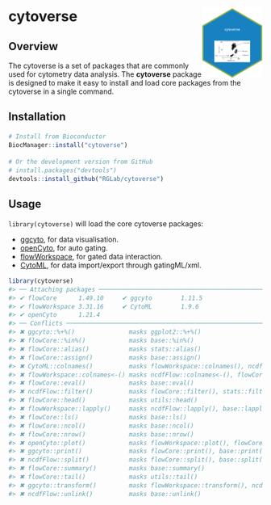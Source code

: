 
<!-- README.md is generated from README.Rmd. Please edit that file -->
cytoverse <a href='https:/cytoverse.org'><img src='man/figures/logo.png' align="right" height="138.5" /></a>
============================================================================================================

Overview
--------

The cytoverse is a set of packages that are commonly used for cytometry data analysis. The **cytoverse** package is designed to make it easy to install and load core packages from the cytoverse in a single command.

Installation
------------

``` r
# Install from Bioconductor
BiocManager::install("cytoverse")

# Or the development version from GitHub
# install.packages("devtools")
devtools::install_github("RGLab/cytoverse")
```

Usage
-----

`library(cytoverse)` will load the core cytoverse packages:

-   [ggcyto](http:/ggcyto.cytoverse.org), for data visualisation.
-   [openCyto](http://openCyto.cytoverse.org), for auto gating.
-   [flowWorkspace](http://flowWorkspace.cytoverse.org), for gated data interaction.
-   [CytoML](http://CytoML.cytoverse.org), for data import/export through gatingML/xml.

``` r
library(cytoverse)
#> ── Attaching packages ───────────────────────────────────────────────────────────────── cytoverse 0.99 ──
#> ✔ flowCore      1.49.10     ✔ ggcyto        1.11.5 
#> ✔ flowWorkspace 3.31.16     ✔ CytoML        1.9.6  
#> ✔ openCyto      1.21.4
#> ── Conflicts ─────────────────────────────────────────────────────────────────── cytoverse_conflicts() ──
#> ✖ ggcyto::%+%()               masks ggplot2::%+%()
#> ✖ flowCore::%in%()            masks base::%in%()
#> ✖ flowCore::alias()           masks stats::alias()
#> ✖ flowCore::assign()          masks base::assign()
#> ✖ CytoML::colnames()          masks flowWorkspace::colnames(), ncdfFlow::colnames(), flowCore::colnames(), base::colnames()
#> ✖ flowWorkspace::colnames<-() masks ncdfFlow::colnames<-(), flowCore::colnames<-(), base::colnames<-()
#> ✖ flowCore::eval()            masks base::eval()
#> ✖ ncdfFlow::filter()          masks flowCore::filter(), stats::filter()
#> ✖ flowCore::head()            masks utils::head()
#> ✖ flowWorkspace::lapply()     masks ncdfFlow::lapply(), base::lapply()
#> ✖ flowCore::ls()              masks base::ls()
#> ✖ flowCore::ncol()            masks base::ncol()
#> ✖ flowCore::nrow()            masks base::nrow()
#> ✖ openCyto::plot()            masks flowWorkspace::plot(), flowCore::plot(), graphics::plot()
#> ✖ ggcyto::print()             masks flowCore::print(), base::print()
#> ✖ ncdfFlow::split()           masks flowCore::split(), base::split()
#> ✖ flowCore::summary()         masks base::summary()
#> ✖ flowCore::tail()            masks utils::tail()
#> ✖ ggcyto::transform()         masks flowWorkspace::transform(), ncdfFlow::transform(), flowCore::transform(), base::transform()
#> ✖ ncdfFlow::unlink()          masks base::unlink()
```
